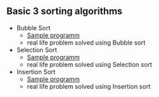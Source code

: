 <h2>Basic 3 sorting algorithms</h2>

<ul>
  <li>Bubble Sort
    <ul>
      <li><a href="https://github.com/pacifiquem/basic_sorting_algorithms/blob/master/BubbleSort/Bubble_sort.c">Sample programm</a></li>
      <li>real life problem solved using Bubble sort</li>
    </ul>
  </li>
    <li>Selection Sort
    <ul>
      <li><a href="https://github.com/pacifiquem/basic_sorting_algorithms/blob/master/SelectionSort/Selection_sort.c">Sample programm<a></li>
      <li>real life problem solved using Selection sort</li>
    </ul>
  </li>
    <li>Insertion Sort
    <ul>
      <li><a href="https://github.com/pacifiquem/basic_sorting_algorithms/blob/master/InsertionSort/Insertion_sort.c">Sample programm<a></li>
      <li>real life problem solved using Insertion sort</li>
    </ul>
  </li>
</ul>
